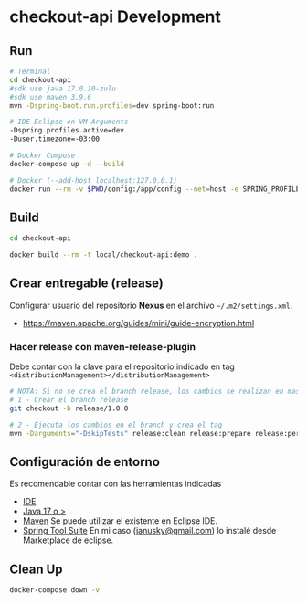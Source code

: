 # checkout-api Development

## Run

```sh
# Terminal
cd checkout-api
#sdk use java 17.0.10-zulu
#sdk use maven 3.9.6
mvn -Dspring-boot.run.profiles=dev spring-boot:run

# IDE Eclipse en VM Arguments
-Dspring.profiles.active=dev
-Duser.timezone=-03:00

# Docker Compose
docker-compose up -d --build

# Docker (--add-host localhost:127.0.0.1)
docker run --rm -v $PWD/config:/app/config --net=host -e SPRING_PROFILES_ACTIVE=dev local/checkout-api:dev
```

## Build

```sh
cd checkout-api

docker build --rm -t local/checkout-api:demo .
```

## Crear entregable (release)

Configurar usuario del repositorio **Nexus** en el archivo `~/.m2/settings.xml`.

- <https://maven.apache.org/guides/mini/guide-encryption.html>

### Hacer release con maven-release-plugin

Debe contar con la clave para el repositorio indicado en tag `<distributionManagement></distributionManagement>`

```sh
# NOTA: Si no se crea el branch release, los cambios se realizan en master.
# 1 - Crear el branch release
git checkout -b release/1.0.0

# 2 - Ejecuta los cambios en el branch y crea el tag
mvn -Darguments="-DskipTests" release:clean release:prepare release:perform
```

## Configuración de entorno

Es recomendable contar con las herramientas indicadas

- [IDE](https://www.eclipse.org/downloads/)
- [Java 17 o >](https://www.oracle.com/technetwork/es/java/javase/downloads/index.html)
- [Maven](https://maven.apache.org/index.html)  Se puede utilizar el existente en Eclipse IDE.
- [Spring Tool Suite](https://spring.io/tools/sts/all) En mi caso (janusky@gmail.com) lo instalé desde Marketplace de eclipse.

## Clean Up

```sh
docker-compose down -v
```